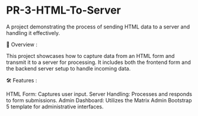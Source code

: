 # PR-3-HTML-To-Server
A project demonstrating the process of sending HTML data to a server and handling it effectively.  

📖 Overview : 

This project showcases how to capture data from an HTML form and transmit it to a server for processing. It includes both the frontend form and the backend server setup to handle incoming data.  


🛠️ Features : 

HTML Form: Captures user input.
Server Handling: Processes and responds to form submissions.
Admin Dashboard: Utilizes the Matrix Admin Bootstrap 5 template for administrative interfaces.
 
